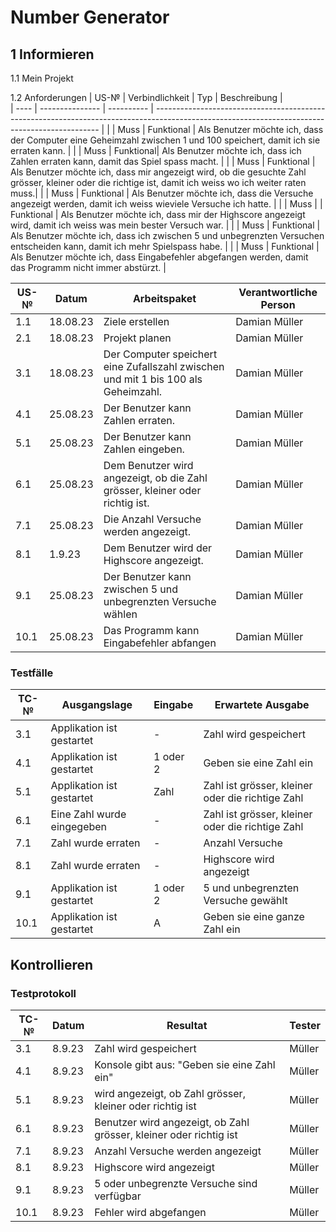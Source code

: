# Number Generator

## 1 Informieren

1.1 Mein Projekt

1.2 Anforderungen
| US-№ | Verbindlichkeit | Typ        | Beschreibung |                                                                                                                            
| ---- | --------------- | ---------- | ---------------------------------------------------------------------------------------------------------------------------------------------- |
|   |    Muss           | Funktional |  Als Benutzer möchte ich, dass der Computer eine Geheimzahl zwischen 1 und 100 speichert, damit ich sie erraten kann. |
|  |   Muss             | Funktional| Als Benutzer möchte ich, dass ich Zahlen erraten kann, damit das Spiel spass macht. |
|   |   Muss |  Funktional    | Als Benutzer möchte ich, dass mir angezeigt wird, ob die gesuchte Zahl grösser, kleiner oder die richtige ist, damit ich weiss wo ich weiter raten muss.|
|    | Muss            | Funktional | Als Benutzer möchte ich, dass die Versuche angezeigt werden, damit ich weiss wieviele Versuche ich hatte. |
|    |  Muss |        | Funktional   | Als Benutzer möchte ich, dass mir der Highscore angezeigt wird, damit ich weiss was mein bester Versuch war. |
|     |  Muss   |  Funktional | Als Benutzer möchte ich, dass ich zwischen 5 und unbegrenzten Versuchen entscheiden kann, damit ich mehr Spielspass habe.   |
|    |  Muss    | Funktional | Als Benutzer möchte ich, dass Eingabefehler abgefangen werden, damit das Programm nicht immer abstürzt. |


| US-№ | Datum | Arbeitspaket  | Verantwortliche Person   |
| ---- | ----- | ------------- | ------------------------- |
| 1.1 | 18.08.23   | Ziele erstellen | Damian Müller |
| 2.1 | 18.08.23   | Projekt planen |Damian Müller |
| 3.1 | 18.08.23   | Der Computer speichert eine Zufallszahl zwischen und mit 1 bis 100 als Geheimzahl.   | Damian Müller |
| 4.1 | 25.08.23   | Der Benutzer kann Zahlen erraten. | Damian Müller |
| 5.1 | 25.08.23   | Der Benutzer kann Zahlen eingeben. | Damian Müller |
| 6.1 | 25.08.23   | Dem Benutzer wird angezeigt, ob die Zahl grösser, kleiner oder richtig ist. | Damian Müller |
| 7.1 | 25.08.23   | Die Anzahl Versuche werden angezeigt. | Damian Müller |
| 8.1 | 1.9.23     | Dem Benutzer wird der Highscore angezeigt. | Damian Müller |
| 9.1 | 25.08.23   | Der Benutzer kann zwischen 5 und unbegrenzten Versuche wählen | Damian Müller |
| 10.1| 25.08.23   | Das Programm kann Eingabefehler abfangen | Damian Müller|


### Testfälle

| TC-№ | Ausgangslage | Eingabe | Erwartete Ausgabe |
|---|---|---|---|
| 3.1 | Applikation ist gestartet | - | Zahl wird gespeichert|
| 4.1 | Applikation ist gestartet | 1 oder 2  |  Geben sie eine Zahl ein |
| 5.1 | Applikation ist gestartet | Zahl | Zahl ist grösser, kleiner oder die richtige Zahl |
| 6.1 | Eine Zahl wurde eingegeben | - | Zahl ist grösser, kleiner oder die richtige Zahl |
| 7.1 | Zahl wurde erraten | - | Anzahl Versuche |
| 8.1 | Zahl wurde erraten | - | Highscore wird angezeigt |
| 9.1 | Applikation ist gestartet | 1 oder 2 | 5 und unbegrenzten Versuche gewählt |
| 10.1| Applikation ist gestartet | A | Geben sie eine ganze Zahl ein |


## Kontrollieren

### Testprotokoll

| TC-№ | Datum | Resultat                          | Tester   |
|------|-------|-----------------------------------|----------|
| 3.1 | 8.9.23 | Zahl wird gespeichert | Müller |
| 4.1 | 8.9.23 | Konsole gibt aus: "Geben sie eine Zahl ein" | Müller |
| 5.1 | 8.9.23 | wird angezeigt, ob Zahl grösser, kleiner oder richtig ist | Müller |
| 6.1 | 8.9.23 | Benutzer wird angezeigt, ob Zahl grösser, kleiner oder richtig ist | Müller |
| 7.1 | 8.9.23 | Anzahl Versuche werden angezeigt | Müller |
| 8.1 | 8.9.23 | Highscore wird angezeigt | Müller |
| 9.1 | 8.9.23 | 5 oder unbegrenzte Versuche sind verfügbar | Müller |
| 10.1| 8.9.23 | Fehler wird abgefangen | Müller |
